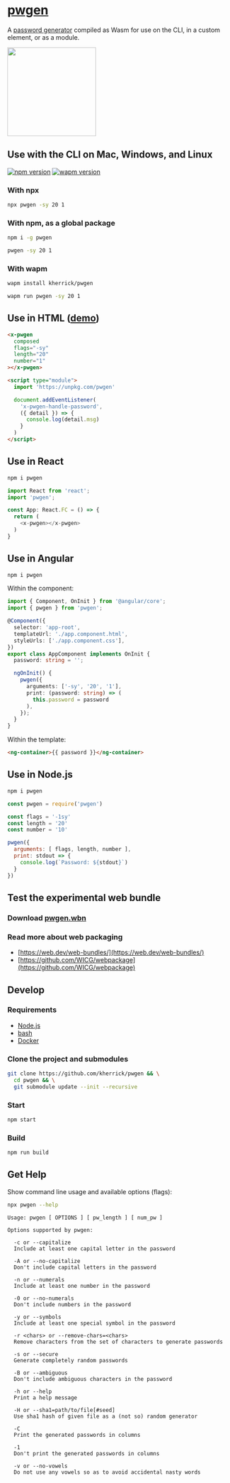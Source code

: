 # [pwgen](https://kherrick.github.io/pwgen/)

A [password generator](https://kherrick.github.io/pwgen/) compiled as Wasm for use on the CLI, in a custom element, or as a module.

<a href="https://kherrick.github.io/pwgen/">
  <img src="https://raw.githubusercontent.com/kherrick/pwgen/master/assets/x-pwgen-screenshot.png" width="200">
</a>

## Use with the CLI on Mac, Windows, and Linux

[![npm version](https://img.shields.io/npm/v/pwgen.svg)](https://www.npmjs.com/package/pwgen)
[![wapm version](https://wapm.io/package/kherrick/pwgen/badge.svg?style=flat)](https://wapm.io/package/kherrick/pwgen)

### With npx

```bash
npx pwgen -sy 20 1
```

### With npm, as a global package

```bash
npm i -g pwgen
```

```bash
pwgen -sy 20 1
```

### With wapm

```bash
wapm install kherrick/pwgen
```

```bash
wapm run pwgen -sy 20 1
```

## Use in HTML ([demo](https://jsbin.com/yuvazejipu/edit?html,console,output))

```html
<x-pwgen
  composed
  flags="-sy"
  length="20"
  number="1"
></x-pwgen>

<script type="module">
  import 'https://unpkg.com/pwgen'

  document.addEventListener(
    'x-pwgen-handle-password',
    ({ detail }) => {
      console.log(detail.msg)
    }
  )
</script>
```

## Use in React

```bash
npm i pwgen
```

```javascript
import React from 'react';
import 'pwgen';

const App: React.FC = () => {
  return (
    <x-pwgen></x-pwgen>
  )
}
```

## Use in Angular

```bash
npm i pwgen
```

Within the component:

```typescript
import { Component, OnInit } from '@angular/core';
import { pwgen } from 'pwgen';

@Component({
  selector: 'app-root',
  templateUrl: './app.component.html',
  styleUrls: ['./app.component.css'],
})
export class AppComponent implements OnInit {
  password: string = '';

  ngOnInit() {
    pwgen({
      arguments: ['-sy', '20', '1'],
      print: (password: string) => (
        this.password = password
      ),
    });
  }
}
```

Within the template:

```html
<ng-container>{{ password }}</ng-container>
```

## Use in Node.js

```bash
npm i pwgen
```

```js
const pwgen = require('pwgen')

const flags = '-1sy'
const length = '20'
const number = '10'

pwgen({
  arguments: [ flags, length, number ],
  print: stdout => {
    console.log(`Password: ${stdout}`)
  }
})
```

## Test the experimental web bundle

### Download [pwgen.wbn](https://kherrick.github.io/pwgen/wbn/dist/pwgen.wbn)

### Read more about web packaging

* [https://web.dev/web-bundles/](https://web.dev/web-bundles/)
* [https://github.com/WICG/webpackage](https://github.com/WICG/webpackage)

## Develop

### Requirements

* [Node.js](https://nodejs.org/en/download/)
* [bash](https://www.gnu.org/software/bash/)
* [Docker](https://hub.docker.com/search/?offering=community&type=edition)

### Clone the project and submodules

```bash
git clone https://github.com/kherrick/pwgen && \
  cd pwgen && \
  git submodule update --init --recursive
```

### Start

```bash
npm start
```

### Build

```bash
npm run build
```

## Get Help

Show command line usage and available options (flags):

```bash
npx pwgen --help
```

```text
Usage: pwgen [ OPTIONS ] [ pw_length ] [ num_pw ]

Options supported by pwgen:

  -c or --capitalize
  Include at least one capital letter in the password

  -A or --no-capitalize
  Don't include capital letters in the password

  -n or --numerals
  Include at least one number in the password

  -0 or --no-numerals
  Don't include numbers in the password

  -y or --symbols
  Include at least one special symbol in the password

  -r <chars> or --remove-chars=<chars>
  Remove characters from the set of characters to generate passwords

  -s or --secure
  Generate completely random passwords

  -B or --ambiguous
  Don't include ambiguous characters in the password

  -h or --help
  Print a help message

  -H or --sha1=path/to/file[#seed]
  Use sha1 hash of given file as a (not so) random generator

  -C
  Print the generated passwords in columns

  -1
  Don't print the generated passwords in columns

  -v or --no-vowels
  Do not use any vowels so as to avoid accidental nasty words
```

